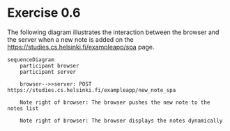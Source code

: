 # Exercise 0.6

The following diagram illustrates the interaction between the browser and the server when a new note is added on the <https://studies.cs.helsinki.fi/exampleapp/spa> page.

```mermaid
sequenceDiagram
    participant browser
    participant server

    browser-->>server: POST https://studies.cs.helsinki.fi/exampleapp/new_note_spa

    Note right of browser: The browser pushes the new note to the notes list

    Note right of browser: The browser displays the notes dynamically
```
